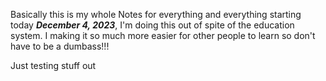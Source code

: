 Basically this is my whole Notes for everything and everything starting today _**December 4, 2023**_, I'm doing this out of spite of the education system. I making it so much more easier for other people to learn so don't have to be a dumbass!!!


Just testing stuff out